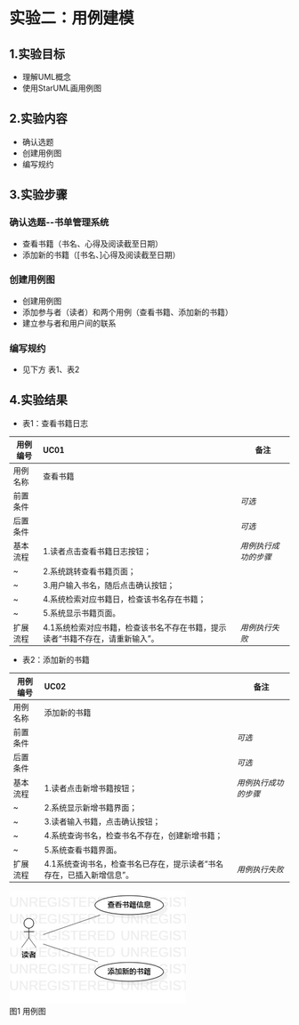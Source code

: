 # 实验二：用例建模

## 1.实验目标

- 理解UML概念
- 使用StarUML画用例图

## 2.实验内容

- 确认选题
- 创建用例图
- 编写规约

## 3.实验步骤

### 确认选题--书单管理系统

- 查看书籍（书名、心得及阅读截至日期）
- 添加新的书籍（[书名、]心得及阅读截至日期）

### 创建用例图

- 创建用例图
- 添加参与者（读者）和两个用例（查看书籍、添加新的书籍）
- 建立参与者和用户间的联系

### 编写规约

- 见下方 表1、表2

## 4.实验结果

- 表1：查看书籍日志

用例编号  | UC01 | 备注  
-|:-|-  
用例名称  | 查看书籍  |   
前置条件  |     | *可选*   
后置条件  |      | *可选*   
基本流程  | 1.读者点击查看书籍日志按钮；  |*用例执行成功的步骤*    
~| 2.系统跳转查看书籍页面；  |   
~| 3.用户输入书名，随后点击确认按钮；  |   
~| 4.系统检索对应书籍日，检查该书名存在书籍；  |   
~| 5.系统显示书籍页面。  |  
扩展流程  | 4.1系统检索对应书籍，检查该书名不存在书籍，提示读者“书籍不存在，请重新输入”。 |*用例执行失败* 

- 表2：添加新的书籍

用例编号  | UC02 | 备注  
-|:-|-  
用例名称  | 添加新的书籍  |   
前置条件  |     | *可选*   
后置条件  |      | *可选*   
基本流程  | 1.读者点击新增书籍按钮；  |*用例执行成功的步骤*    
~| 2.系统显示新增书籍界面；  |   
~| 3.读者输入书籍，点击确认按钮；  |   
~| 4.系统查询书名，检查书名不存在，创建新增书籍；  |   
~| 5.系统查看书籍界面。  |  
扩展流程  | 4.1系统查询书名，检查书名已存在，提示读者“书名存在，已插入新增信息”。    |*用例执行失败* 

![实验二用例图](./model2.jpg)  
图1 用例图
